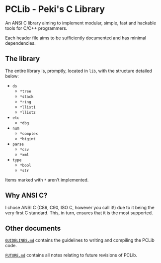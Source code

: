 # PCLib - Peki's C Library

An ANSI C library aiming to implement modular, simple, fast and hackable tools for C/C++ programmers.

Each header file aims to be sufficiently documented and has minimal dependencies.

## The library

The entire library is, promptly, located in `lib`, with the structure detailed below:

- `ds`
  - `*tree`
  - `*stack`
  - `*ring`
  - `*llist1`
  - `*llist2`
- `etc`
  - `*dbg`
- `num`
  - `*complex`
  - `*bigint`
- `parse`
  - `*csv`
  - `*xml`
- `type`
  - `*bool`
  - `*str`
  
Items marked with `*` aren't implemented.

## Why ANSI C?

I chose ANSI C (C89, C90, ISO C, however you call it!) due to it being the very first C standard.
This, in turn, ensures that it is the most supported.

## Other documents

[`GUIDELINES.md`](./GUIDELINES.md) contains the guidelines to writing and compiling the PCLib code.

[`FUTURE.md`](./FUTURE.md) contains all notes relating to future revisions of PCLib.
